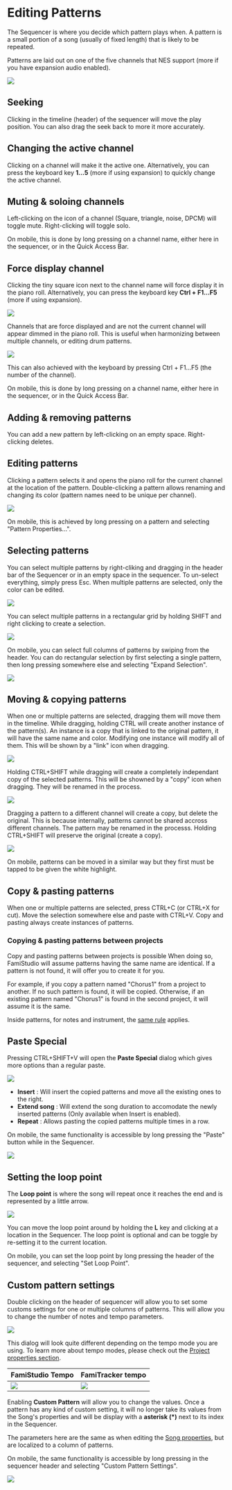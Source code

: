 # Editing Patterns

The Sequencer is where you decide which pattern plays when. A pattern is a small portion of a song (usually of fixed length) that is likely to be repeated. 

Patterns are laid out on one of the five channels that NES support (more if you have expansion audio enabled).

![](images/Sequencer.png#center)

## Seeking

Clicking in the timeline (header) of the sequencer will move the play position. You can also drag the seek back to more it more accurately.

## Changing the active channel

Clicking on a channel will make it the active one. Alternatively, you can press the keyboard key **1...5** (more if using expansion) to quickly change the active channel.

## Muting & soloing channels

Left-clicking on the icon of a channel (Square, triangle, noise, DPCM) will toggle mute. Right-clicking will toggle solo. 

On mobile, this is done by long pressing on a channel name, either here in the sequencer, or in the Quick Access Bar.

## Force display channel

Clicking the tiny square icon next to the channel name will force display it in the piano roll.  Alternatively, you can press the keyboard key **Ctrl + F1...F5** (more if using expansion).

![](images/ForceDisplayButton.png#center)

Channels that are force displayed and are not the current channel will appear dimmed in the piano roll. This is useful when harmonizing between multiple channels, or editing drum patterns.

![](images/ForceDisplayPianoRoll.png#center)

This can also achieved with the keyboard by pressing Ctrl + F1...F5 (the number of the channel).

On mobile, this is done by long pressing on a channel name, either here in the sequencer, or in the Quick Access Bar.

## Adding & removing patterns

You can add a new pattern by left-clicking on an empty space. Right-clicking deletes.

## Editing patterns

Clicking a pattern selects it and opens the piano roll for the current channel at the location of the pattern. Double-clicking a pattern allows renaming and changing its color (pattern names need to be unique per channel).

![](images/EditPattern.png#center)

On mobile, this is achieved by long pressing on a pattern and selecting "Pattern Properties...".

## Selecting patterns

You can select multiple patterns by right-cliking and dragging in the header bar of the Sequencer or in an empty space in the sequencer. To un-select everything, simply press Esc. When multiple patterns are selected, only the color can be edited.

![](images/SelectPatternsColumn.gif#center)

You can select multiple patterns in a rectangular grid by holding SHIFT and right clicking to create a selection.

![](images/SelectPatternsRect.gif#center)

On mobile, you can select full columns of patterns by swiping from the header. You can do rectangular selection by first selecting a single pattern, then long pressing somewhere else and selecting "Expand Selection".

![](images/MobileSelectPatterns.gif#center)

## Moving & copying patterns

When one or multiple patterns are selected, dragging them will move them in the timeline. While dragging, holding CTRL will create another instance of the pattern(s). An instance is a copy that is linked to the original pattern, it will have the same name and color. Modifying one instance will modify all of them. This will be shown by a "link" icon when dragging.

![](images/InstancePattern.png#center)

Holding CTRL+SHIFT while dragging will create a completely independant copy of the selected patterns. This will be showned by a "copy" icon when dragging. They will be renamed in the process.

![](images/CopyPattern.png#center)

Dragging a pattern to a different channel will create a copy, but delete the original. This is because internally, patterns cannot be shared accross different channels. The pattern may be renamed in the processs. Holding CTRL+SHIFT will preserve the original (create a copy). 

![](images/MovePatternDifferentChannel.png#center)

On mobile, patterns can be moved in a similar way but they first must be tapped to be given the white highlight.

## Copy & pasting patterns

When one or multiple patterns are selected, press CTRL+C (or CTRL+X for cut). Move the selection somewhere else and paste with CTRL+V. Copy and pasting always create instances of patterns.

### Copying & pasting patterns between projects

Copy and pasting patterns between projects is possible When doing so, FamiStudio will assume patterns having the same name are identical. If a pattern is not found, it will offer you to create it for you. 

For example, if you copy a pattern named "Chorus1" from a project to another. If no such pattern is found, it will be copied. Otherwise, if an existing pattern named "Chorus1" is found in the second project, it will assume it is the same.

Inside patterns, for notes and instrument, the [same rule](pianoroll.md#copy-pasting-notes-between-projects) applies.

## Paste Special

Pressing CTRL+SHIFT+V will open the **Paste Special** dialog which gives more options than a regular paste.

![](images/PasteSpecialSequencer.png#center)

* **Insert** : Will insert the copied patterns and move all the existing ones to the right.
* **Extend song** : Will extend the song duration to accomodate the newly inserted patterns (Only available when Insert is enabled).
* **Repeat** : Allows pasting the copied patterns multiple times in a row.

On mobile, the same functionality is accessible by long pressing the "Paste" button while in the Sequencer.

![](images/MobilePasteSpecialSequencer.png#center)

## Setting the loop point

The **Loop point** is where the song will repeat once it reaches the end and is represented by a little arrow. 

![](images/LoopPoint.png#center)

You can move the loop point around by holding the **L** key and clicking at a location in the Sequencer. The loop point is optional and can be toggle by re-setting it to the current location.

On mobile, you can set the loop point by long pressing the header of the sequencer, and selecting "Set Loop Point".

## Custom pattern settings

Double clicking on the header of sequencer will allow you to set some customs settings for one or multiple columns of patterns. This will allow you to change the number of notes and tempo parameters.

![](images/CustomPatternSettings.png#center)

This dialog will look quite different depending on the tempo mode you are using. To learn more about tempo modes, please check out the [Project properties section](song.md). 

FamiStudio Tempo | FamiTracker tempo
---  | ---
![](images/CustomPatternSettingsNoPAL.png#center) | ![](images/CustomPatternSettingsFamiTracker.png#center) 

Enabling **Custom Pattern** will allow you to change the values. Once a pattern has any kind of custom setting, it will no longer take its values from the Song's properties and will be display with a **asterisk (\*)** next to its index in the Sequencer.

The parameters here are the same as when editing the [Song properties](song.md), but are localized to a column of patterns.

On mobile, the same functionality is accessible by long pressing in the sequencer header and selecting "Custom Pattern Settings".

![](images/MobileCustomPatternSettings.gif#center)
